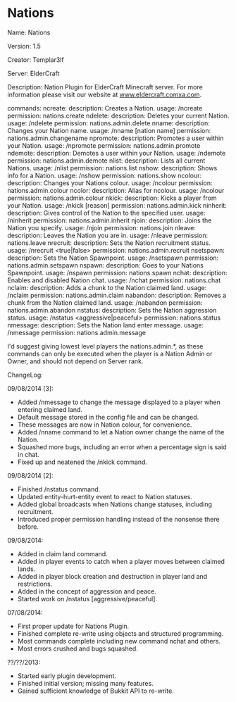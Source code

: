 Nations
=======

Name: Nations

Version: 1.5

Creator: Templar3lf

Server: ElderCraft

Description: Nation Plugin for ElderCraft Minecraft server. For more information please visit our website at www.eldercraft.comxa.com.

commands:
ncreate:
description: Creates a Nation.
usage: /ncreate <nation name>
permission: nations.create
ndelete:
description: Deletes your current Nation.
usage: /ndelete
permission: nations.admin.delete
nname:
description: Changes your Nation name.
usage: /nname [nation name]
permission: nations.admin.changename
npromote:
description: Promotes a user within your Nation.
usage: /npromote <player name>
permission: nations.admin.promote
ndemote:
description: Demotes a user within your Nation.
usage: /ndemote <player name>
permission: nations.admin.demote
nlist:
description: Lists all current Nations.
usage: /nlist
permission: nations.list
nshow:
description: Shows info for a Nation.
usage: /nshow <nation name>
permission: nations.show
ncolour:
description: Changes your Nations colour.
usage: /ncolour <colour>
permission: nations.admin.colour
ncolor:
description: Alias for ncolour.
usage: /ncolour <color>
permission: nations.admin.colour
nkick:
description: Kicks a player from your Nation.
usage: /nkick <player name> [reason]
permission: nations.admin.kick
ninherit:
description: Gives control of the Nation to the specified user.
usage: /ninherit <player name>
permission: nations.admin.inherit
njoin:
description: Joins the Nation you specify.
usage: /njoin <nation name>
permission: nations.join
nleave:
description: Leaves the Nation you are in.
usage: /nleave
permission: nations.leave
nrecruit:
description: Sets the Nation recruitment status.
usage: /nrecruit <true|false>
permission: nations.admin.recruit
nsetspawn:
description: Sets the Nation Spawnpoint.
usage: /nsetspawn
permission: nations.admin.setspawn
nspawn:
description: Goes to your Nations Spawnpoint.
usage: /nspawn
permission: nations.spawn
nchat:
description: Enables and disabled Nation chat.
usage: /nchat
permission: nations.chat
nclaim:
description: Adds a chunk to the Nation claimed land.
usage: /nclaim
permission: nations.admin.claim
nabandon:
description: Removes a chunk from the Nation claimed land.
usage: /nabandon
permission: nations.admin.abandon
nstatus:
description: Sets the Nation aggression status.
usage: /nstatus <aggressive|peaceful>
permission: nations.status
nmessage:
description: Sets the Nation land enter message.
usage: /nmessage <message>
permission: nations.admin.message

I'd suggest giving lowest level players the nations.admin.*, as these commands can only be executed when the player is a Nation Admin or Owner, and should not depend on Server rank.

ChangeLog:

09/08/2014 [3]:
- Added /nmessage to change the message displayed to a player when entering claimed land.
- Default message stored in the config file and can be changed.
- These messages are now in Nation colour, for convenience.
- Added /nname command to let a Nation owner change the name of the Nation.
- Squashed more bugs, including an error when a percentage sign is said in chat.
- Fixed up and neatened the /nkick command.

09/08/2014 [2]:
- Finished /nstatus command.
- Updated entity-hurt-entity event to react to Nation statuses.
- Added global broadcasts when Nations change statuses, including recruitment.
- Introduced proper permission handling instead of the nonsense there before.

09/08/2014:
- Added in claim land command.
- Added in player events to catch when a player moves between claimed lands.
- Added in player block creation and destruction in player land and restrictions.
- Added in the concept of aggression and peace.
- Started work on /nstatus [aggressive/peaceful].

07/08/2014:
- First proper update for Nations Plugin.
- Finished complete re-write using objects and structured programming.
- Most commands complete including new command nchat and others.
- Most errors crushed and bugs squashed.

??/??/2013:
- Started early plugin development.
- Finished initial version; missing many features.
- Gained sufficient knowledge of Bukkit API to re-write.
